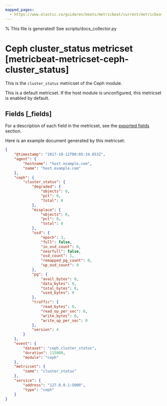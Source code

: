 ```yaml
---
mapped_pages:
  - https://www.elastic.co/guide/en/beats/metricbeat/current/metricbeat-metricset-ceph-cluster_status.html
---
```


% This file is generated! See scripts/docs_collector.py

# Ceph cluster_status metricset [metricbeat-metricset-ceph-cluster_status]

This is the `cluster_status` metricset of the Ceph module.

This is a default metricset. If the host module is unconfigured, this metricset is enabled by default.

## Fields [_fields]

For a description of each field in the metricset, see the [exported fields](/reference/metricbeat/exported-fields-ceph.md) section.

Here is an example document generated by this metricset:

```json
{
    "@timestamp": "2017-10-12T08:05:34.853Z",
    "agent": {
        "hostname": "host.example.com",
        "name": "host.example.com"
    },
    "ceph": {
        "cluster_status": {
            "degraded": {
                "objects": 0,
                "pct": 0,
                "total": 0
            },
            "misplace": {
                "objects": 0,
                "pct": 0,
                "total": 0
            },
            "osd": {
                "epoch": 3,
                "full": false,
                "in_osd_count": 0,
                "nearfull": false,
                "osd_count": 1,
                "remapped_pg_count": 0,
                "up_osd_count": 0
            },
            "pg": {
                "avail_bytes": 0,
                "data_bytes": 0,
                "total_bytes": 0,
                "used_bytes": 0
            },
            "traffic": {
                "read_bytes": 0,
                "read_op_per_sec": 0,
                "write_bytes": 0,
                "write_op_per_sec": 0
            },
            "version": 4
        }
    },
    "event": {
        "dataset": "ceph.cluster_status",
        "duration": 115000,
        "module": "ceph"
    },
    "metricset": {
        "name": "cluster_status"
    },
    "service": {
        "address": "127.0.0.1:5000",
        "type": "ceph"
    }
}
```
